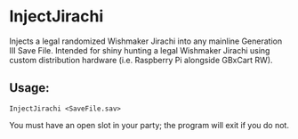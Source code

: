 # InjectJirachi
Injects a legal randomized Wishmaker Jirachi into any mainline Generation III Save File. Intended for shiny hunting a legal Wishmaker Jirachi using custom distribution hardware (i.e. Raspberry Pi alongside GBxCart RW).

## Usage:
`InjectJirachi <SaveFile.sav>`

You must have an open slot in your party; the program will exit if you do not.
